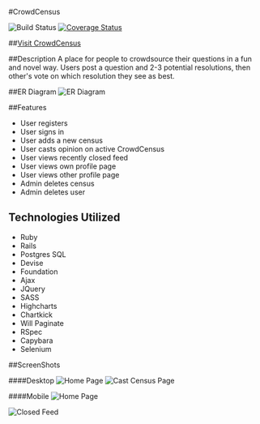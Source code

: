 #CrowdCensus

![Build Status](https://codeship.com/projects/de6fcca0-e73c-0133-d03e-6a5ff5a43d56/status?branch=master)
[![Coverage Status](https://coveralls.io/repos/github/efournier92/crowdcensus.me/badge.svg?branch=master)](https://coveralls.io/github/efournier92/crowdcensus.me?branch=master)

##[Visit CrowdCensus](http://www.crowdcensus.me/)

##Description
A place for people to crowdsource their questions in a fun and novel way. Users post a question and 2-3 potential resolutions, then other's vote on which resolution they see as best.

##ER Diagram
![ER Diagram](http://gdurl.com/TiXw)

##Features

* User registers
* User signs in
* User adds a new census
* User casts opinion on active CrowdCensus
* User views recently closed feed
* User views own profile page
* User views other profile page
* Admin deletes census
* Admin deletes user

## Technologies Utilized

* Ruby
* Rails
* Postgres SQL
* Devise
* Foundation
* Ajax
* JQuery
* SASS
* Highcharts
* Chartkick
* Will Paginate
* RSpec
* Capybara
* Selenium

##ScreenShots

####Desktop
![Home Page](http://gdurl.com/LWLr)
![Cast Census Page](http://gdurl.com/S-4A)

####Mobile
![Home Page](http://gdurl.com/h_iw)

![Closed Feed](http://gdurl.com/rwQ3)
